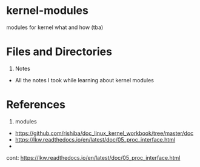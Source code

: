 # kernel-modules
modules for kernel what and how (tba)

# Files and Directories
1. Notes
-  All the notes I took while learning about kernel modules 

# References
1. modules 
- https://github.com/rishiba/doc_linux_kernel_workbook/tree/master/doc
- https://lkw.readthedocs.io/en/latest/doc/05_proc_interface.html
- 

cont: https://lkw.readthedocs.io/en/latest/doc/05_proc_interface.html
